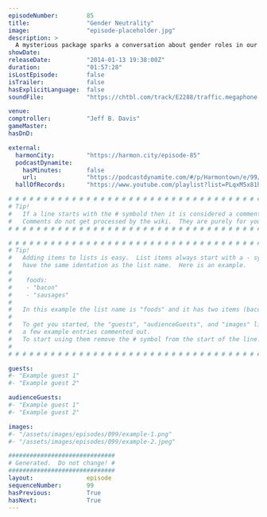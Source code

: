 ```yaml
---
episodeNumber:        85
title:                "Gender Neutrality"
image:                "episode-placeholder.jpg"
description: >
  A mysterious package sparks a conversation about gender roles in our society; and upon colonizing the moon, is it even possible to raise children gender neutral? Later, Jeff shares kind of a f****d up story.
showDate:             
releaseDate:          "2014-01-13 19:38:00Z"
duration:             "01:57:28"
isLostEpisode:        false
isTrailer:            false
hasExplicitLanguage:  false
soundFile:            "https://chtbl.com/track/E2288/traffic.megaphone.fm/STA9620222690.mp3?updated=1555716356"

venue:                
comptroller:          "Jeff B. Davis"
gameMaster:           
hasDnD:               

external:
  harmonCity:         "https://harmon.city/episode-85"
  podcastDynamite:
    hasMinutes:       false
    url:              "https://podcastdynamite.com/#/p/Harmontown/e/99/85"
  hallOfRecords:      "https://www.youtube.com/playlist?list=PLqxM5x81hNOYtSHUk7Pf0TuBUMc4nZkE7"

# # # # # # # # # # # # # # # # # # # # # # # # # # # # # # # # # # # # # # # # # # # # #
# Tip!
#   If a line starts with the # symbold then it is considered a comment.
#   Comments do not get processed by the wiki.  They are purely for your information.
# # # # # # # # # # # # # # # # # # # # # # # # # # # # # # # # # # # # # # # # # # # # #

# # # # # # # # # # # # # # # # # # # # # # # # # # # # # # # # # # # # # # # # # # # # #
# Tip!
#   Adding items to lists is easy.  List items always start with a - symbol and have
#   have the same identation as the list name.  Here is an example.
#
#    foods:
#    - "bacon"
#    - "sausages"
#
#   In this example the list name is "foods" and it has two items (bacon, and sausages).
#
#   To get you started, the "guests", "audienceGuests", and "images" lists below have
#   a few example entries commented out.
#   To start using them remove the # symbol from the start of the line.
#
# # # # # # # # # # # # # # # # # # # # # # # # # # # # # # # # # # # # # # # # # # # # #

guests:
#- "Example guest 1"
#- "Example guest 2"

audienceGuests:
#- "Example guest 1"
#- "Example guest 2"

images:
#- "/assets/images/episodes/099/example-1.png"
#- "/assets/images/episodes/099/example-2.jpeg"

##############################
# Generated.  Do not change! #
##############################
layout:               episode
sequenceNumber:       99
hasPrevious:          True
hasNext:              True
---
```


<!-- The episode description will be rendered here -->

<!-- Add your content BELOW here -->
<!-- vvvvvvvvvvvvvvvvvvvvvvvvvvv -->




<!-- ^^^^^^^^^^^^^^^^^^^^^^^^^^^ -->
<!-- Add your content ABOVE here -->

<!-- The episode gallery will be rendered here -->